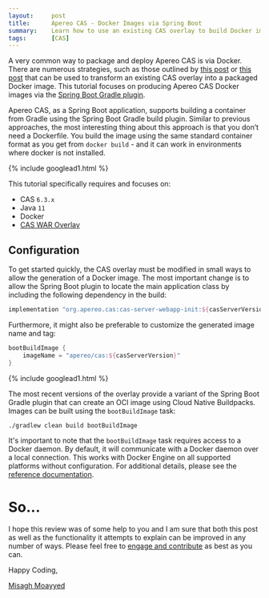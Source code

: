 ```yaml
---
layout:     post
title:      Apereo CAS - Docker Images via Spring Boot
summary:    Learn how to use an existing CAS overlay to build Docker images via Spring Boot.
tags:       [CAS]
---
```


A very common way to package and deploy Apereo CAS is via Docker. There are numerous strategies, such as those outlined by [this post](/2018/11/09/cas6-docker-jib/) or [this post](/2020/01/31/cas6-docker-deployment/) that can be used to transform an existing CAS overlay into a packaged Docker image. This tutorial focuses on producing Apereo CAS Docker images via the [Spring Boot Gradle plugin][plugin].

Apereo CAS, as a Spring Boot application, supports building a container from Gradle using the Spring Boot Gradle build plugin. Similar to previous approaches, the most interesting thing about this approach is that you don’t need a Dockerfile. You build the image using the same standard container format as you get from `docker build` - and it can work in environments where docker is not installed.

{% include googlead1.html  %}

This tutorial specifically requires and focuses on:

- CAS `6.3.x`
- Java `11`
- Docker
- [CAS WAR Overlay](https://github.com/apereo/cas-overlay-template)

## Configuration

To get started quickly, the CAS overlay must be modified in small ways to allow the generation of a Docker image. The most important change is to allow the Spring Boot plugin to locate the main application class by including the following dependency in the build:

```gradle
implementation "org.apereo.cas:cas-server-webapp-init:${casServerVersion}"
```

Furthermore, it might also be preferable to customize the generated image name and tag:

```gradle
bootBuildImage {
    imageName = "apereo/cas:${casServerVersion}"
}
```

{% include googlead1.html  %}

The most recent versions of the overlay provide a variant of the Spring Boot Gradle plugin that can create an OCI image using Cloud Native Buildpacks. Images can be built using the `bootBuildImage` task:

```bash
./gradlew clean build bootBuildImage 
```

It's important to note that the `bootBuildImage` task requires access to a Docker daemon. By default, it will communicate with a Docker daemon over a local connection. This works with Docker Engine on all supported platforms without configuration. For additional details, please see the [reference documentation][plugin].

# So...

I hope this review was of some help to you and I am sure that both this post as well as the functionality it attempts to explain can be improved in any number of ways. Please feel free to [engage and contribute][contribguide] as best as you can.

Happy Coding,

[Misagh Moayyed](https://fawnoos.com)

[plugin]: https://docs.spring.io/spring-boot/docs/current/gradle-plugin/reference/html/
[contribguide]: https://apereo.github.io/cas/developer/Contributor-Guidelines.html

